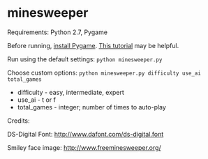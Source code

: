 minesweeper
===========

Requirements: Python 2.7, Pygame

Before running, [install Pygame](http://www.pygame.org/download.shtml). [This tutorial](http://inventwithpython.com/pygame/chapter1.html) may be helpful.

Run using the default settings:
`python minesweeper.py`

Choose custom options:
`python minesweeper.py difficulty use_ai total_games`

* difficulty - easy, intermediate, expert
* use_ai - t or f
* total_games - integer; number of times to auto-play

Credits:

DS-Digital Font: http://www.dafont.com/ds-digital.font

Smiley face image: http://www.freeminesweeper.org/
